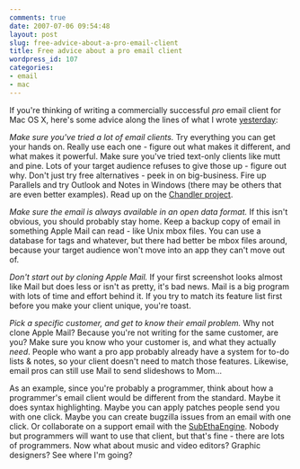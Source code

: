 ```yaml
---
comments: true
date: 2007-07-06 09:54:48
layout: post
slug: free-advice-about-a-pro-email-client
title: Free advice about a pro email client
wordpress_id: 107
categories:
- email
- mac
---
```


If you're thinking of writing a commercially successful *pro* email client for Mac OS X, here's some advice along the lines of what I wrote [yesterday](http://michael-mccracken.net/wp/2007/07/05/it-could-work-a-3rd-party-email-client-for-os-x/):

*Make sure you've tried a lot of email clients.* Try everything you can get your hands on. Really use each one - figure out what makes it different, and what makes it powerful. Make sure you've tried text-only clients like mutt and pine. Lots of your target audience refuses to give those up - figure out why. Don't just try free alternatives - peek in on big-business. Fire up Parallels and try Outlook and Notes in Windows (there may be others that are even better examples). Read up on the [Chandler project](http://chandlerproject.org/Projects/WebHome).

*Make sure the email is always available in an open data format.* If this isn't obvious, you should probably stay home. Keep a backup copy of email in something Apple Mail can read - like Unix mbox files. You can use a database for tags and whatever, but there had better be mbox files around, because your target audience won't move into an app they can't move out of.

*Don't start out by cloning Apple Mail.* If your first screenshot looks almost like Mail but does less or isn't as pretty, it's bad news. Mail is a big program with lots of time and effort behind it. If you try to match its feature list first before you make your client unique, you're toast.

*Pick a specific customer, and get to know their email problem.* Why not clone Apple Mail? Because you're not writing for the same customer, are you? Make sure you know who your customer is, and what they actually *need*. People who want a pro app probably already have a system for to-do lists & notes, so your client doesn't need to match those features. Likewise, email pros can still use Mail to send slideshows to Mom…

As an example, since you're probably a programmer, think about how a programmer's email client would be different from the standard. Maybe it does syntax highlighting. Maybe you can apply patches people send you with one click. Maybe you can create bugzilla issues from an email with one click. Or collaborate on a support email with the [SubEthaEngine](http://www.codingmonkeys.de/subethaengine/). Nobody but programmers will want to use that client, but that's fine - there are lots of programmers. Now what about music and video editors? Graphic designers? See where I'm going?
